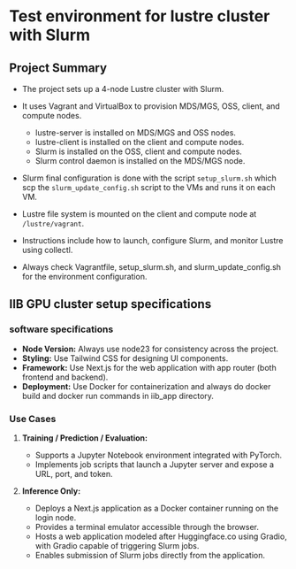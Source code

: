 # Test environment for lustre cluster with Slurm

## Project Summary
- The project sets up a 4-node Lustre cluster with Slurm.  
- It uses Vagrant and VirtualBox to provision MDS/MGS, OSS, client, and compute nodes.  
    - lustre-server is installed on MDS/MGS and OSS nodes.
    - lustre-client is installed on the client and compute nodes.
    - Slurm is installed on the OSS, client and compute nodes.
    - Slurm control daemon is installed on the MDS/MGS node.
- Slurm final configuration is done with the script `setup_slurm.sh` which scp the `slurm_update_config.sh` script to the VMs and runs it on each VM.
- Lustre file system is mounted on the client and compute node at `/lustre/vagrant`.
- Instructions include how to launch, configure Slurm, and monitor Lustre using collectl.

- Always check Vagrantfile, setup_slurm.sh, and slurm_update_config.sh for the environment configuration.

## IIB GPU cluster setup specifications

### software specifications
- **Node Version:** Always use node23 for consistency across the project.
- **Styling:** Use Tailwind CSS for designing UI components.
- **Framework:** Use Next.js for the web application with app router (both frontend and backend).
- **Deployment:** Use Docker for containerization and always do docker build and docker run commands in iib_app directory.

### Use Cases

1. **Training / Prediction / Evaluation:**
   - Supports a Jupyter Notebook environment integrated with PyTorch.
   - Implements job scripts that launch a Jupyter server and expose a URL, port, and token.

2. **Inference Only:**
   - Deploys a Next.js application as a Docker container running on the login node.
   - Provides a terminal emulator accessible through the browser.
   - Hosts a web application modeled after Huggingface.co using Gradio, with Gradio capable of triggering Slurm jobs.
   - Enables submission of Slurm jobs directly from the application.
